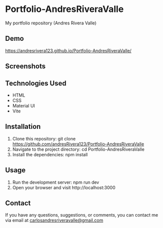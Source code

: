 # Portfolio-AndresRiveraValle
My portfolio repository (Andres Rivera Valle)
## Demo
https://andresrivera123.github.io/Portfolio-AndresRiveraValle/
## Screenshots
## Technologies Used
- HTML
- CSS
- Material UI
- Vite
## Installation
1. Clone this repository: git clone https://github.com/andresRivera123/Portfolio-AndresRiveraValle
2. Navigate to the project directory: cd Portfolio-AndresRiveraValle
3. Install the dependencies: npm install
## Usage
1. Run the development server: npm run dev
2. Open your browser and visit http://localhost:3000
## Contact
If you have any questions, suggestions, or comments, you can contact me via email at carlosandresriveravalle@gmail.com

